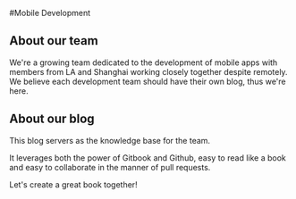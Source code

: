 #Mobile Development


## About our team

We're a growing team dedicated to the development of mobile apps with members from LA and Shanghai working closely together despite remotely. 
We believe each development team should have their own blog, thus we're here.


## About our blog

This blog servers as the knowledge base for the team.

It leverages both the power of Gitbook and Github, easy to read like a book and easy to collaborate in the manner of pull requests.



Let's create a great book together!